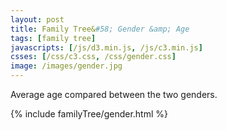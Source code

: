```yaml
---
layout: post
title: Family Tree&#58; Gender &amp; Age
tags: [family tree]
javascripts: [/js/d3.min.js, /js/c3.min.js]
csses: [/css/c3.css, /css/gender.css]
image: /images/gender.jpg
---
```


Average age compared between the two genders.

{% include familyTree/gender.html %}
